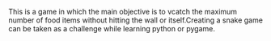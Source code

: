 This is a game in which the main objective is to vcatch the maximum number of food items without hitting the wall or itself.Creating a snake game can be taken as a challenge while learning python or pygame.
